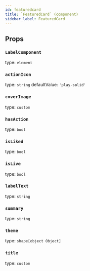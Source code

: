 ```yaml
---
id: featuredcard
title: `FeaturedCard` (component)
sidebar_label: FeaturedCard
---
```



Props
-----

### `LabelComponent`

type: `element`


### `actionIcon`

type: `string`
defaultValue: `'play-solid'`


### `coverImage`

type: `custom`


### `hasAction`

type: `bool`


### `isLiked`

type: `bool`


### `isLive`

type: `bool`


### `labelText`

type: `string`


### `summary`

type: `string`


### `theme`

type: `shape[object Object]`


### `title`

type: `custom`

